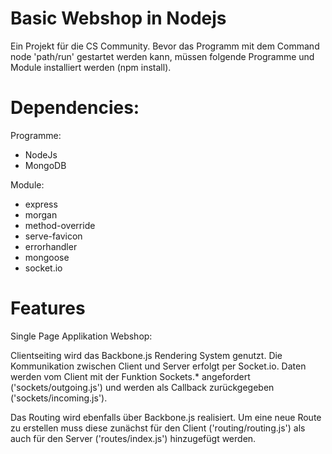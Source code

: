 # Basic Webshop in Nodejs

Ein Projekt für die CS Community.
Bevor das Programm mit dem Command node 'path/run' gestartet werden kann, müssen folgende Programme und Module installiert werden (npm install).

# Dependencies:

Programme:
- NodeJs
- MongoDB

Module:
- express
- morgan
- method-override
- serve-favicon
- errorhandler
- mongoose
- socket.io

# Features

Single Page Applikation Webshop:

Clientseiting wird das Backbone.js Rendering System genutzt. Die Kommunikation zwischen Client und Server erfolgt per Socket.io. Daten werden vom Client mit der Funktion Sockets.* angefordert ('sockets/outgoing.js') und werden als Callback zurückgegeben ('sockets/incoming.js').

Das Routing wird ebenfalls über Backbone.js realisiert. Um eine neue Route zu erstellen muss diese zunächst für den Client ('routing/routing.js') als auch für den Server ('routes/index.js') hinzugefügt werden.
